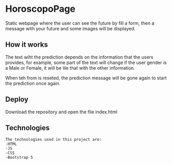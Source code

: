 # HoroscopoPage 

Static webpage where the user can see the future by fill a form, then a message with your future and some images will be displayed.

## How it works

The text wiht the prediction depends on the information that the users provides, for example, some part of the text will change if the user gender is a Male or Female, it will be lile that with the other information.

When teh from is reseted, the prediction message will be gone again to start the prediction once again.


## Deploy

Download the repository and open the file index.html

## Technologies

```
The technologies used in this project are: 
-HTML
-JS
-CSS
-Bootstrap 5
```
